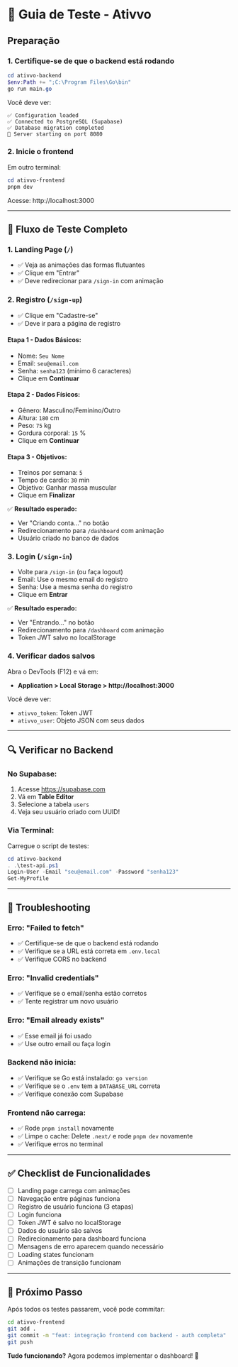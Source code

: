 # 🧪 Guia de Teste - Ativvo

## Preparação

### 1. Certifique-se de que o backend está rodando

```powershell
cd ativvo-backend
$env:Path += ";C:\Program Files\Go\bin"
go run main.go
```

Você deve ver:
```
✅ Configuration loaded
✅ Connected to PostgreSQL (Supabase)
✅ Database migration completed
🚀 Server starting on port 8080
```

### 2. Inicie o frontend

Em outro terminal:

```powershell
cd ativvo-frontend
pnpm dev
```

Acesse: http://localhost:3000

---

## 🎯 Fluxo de Teste Completo

### 1. **Landing Page** (`/`)
- ✅ Veja as animações das formas flutuantes
- ✅ Clique em "Entrar"
- ✅ Deve redirecionar para `/sign-in` com animação

### 2. **Registro** (`/sign-up`)
- ✅ Clique em "Cadastre-se"
- ✅ Deve ir para a página de registro

#### **Etapa 1 - Dados Básicos:**
- Nome: `Seu Nome`
- Email: `seu@email.com`
- Senha: `senha123` (mínimo 6 caracteres)
- Clique em **Continuar**

#### **Etapa 2 - Dados Físicos:**
- Gênero: Masculino/Feminino/Outro
- Altura: `180` cm
- Peso: `75` kg
- Gordura corporal: `15` %
- Clique em **Continuar**

#### **Etapa 3 - Objetivos:**
- Treinos por semana: `5`
- Tempo de cardio: `30` min
- Objetivo: Ganhar massa muscular
- Clique em **Finalizar**

✅ **Resultado esperado:**
- Ver "Criando conta..." no botão
- Redirecionamento para `/dashboard` com animação
- Usuário criado no banco de dados

### 3. **Login** (`/sign-in`)
- Volte para `/sign-in` (ou faça logout)
- Email: Use o mesmo email do registro
- Senha: Use a mesma senha do registro
- Clique em **Entrar**

✅ **Resultado esperado:**
- Ver "Entrando..." no botão
- Redirecionamento para `/dashboard` com animação
- Token JWT salvo no localStorage

### 4. **Verificar dados salvos**

Abra o DevTools (F12) e vá em:
- **Application > Local Storage > http://localhost:3000**

Você deve ver:
- `ativvo_token`: Token JWT
- `ativvo_user`: Objeto JSON com seus dados

---

## 🔍 Verificar no Backend

### No Supabase:
1. Acesse https://supabase.com
2. Vá em **Table Editor**
3. Selecione a tabela `users`
4. Veja seu usuário criado com UUID!

### Via Terminal:
Carregue o script de testes:
```powershell
cd ativvo-backend
. .\test-api.ps1
Login-User -Email "seu@email.com" -Password "senha123"
Get-MyProfile
```

---

## 🐛 Troubleshooting

### Erro: "Failed to fetch"
- ✅ Certifique-se de que o backend está rodando
- ✅ Verifique se a URL está correta em `.env.local`
- ✅ Verifique CORS no backend

### Erro: "Invalid credentials"
- ✅ Verifique se o email/senha estão corretos
- ✅ Tente registrar um novo usuário

### Erro: "Email already exists"
- ✅ Esse email já foi usado
- ✅ Use outro email ou faça login

### Backend não inicia:
- ✅ Verifique se Go está instalado: `go version`
- ✅ Verifique se o `.env` tem a `DATABASE_URL` correta
- ✅ Verifique conexão com Supabase

### Frontend não carrega:
- ✅ Rode `pnpm install` novamente
- ✅ Limpe o cache: Delete `.next/` e rode `pnpm dev` novamente
- ✅ Verifique erros no terminal

---

## ✅ Checklist de Funcionalidades

- [ ] Landing page carrega com animações
- [ ] Navegação entre páginas funciona
- [ ] Registro de usuário funciona (3 etapas)
- [ ] Login funciona
- [ ] Token JWT é salvo no localStorage
- [ ] Dados do usuário são salvos
- [ ] Redirecionamento para dashboard funciona
- [ ] Mensagens de erro aparecem quando necessário
- [ ] Loading states funcionam
- [ ] Animações de transição funcionam

---

## 🎉 Próximo Passo

Após todos os testes passarem, você pode commitar:

```bash
cd ativvo-frontend
git add .
git commit -m "feat: integração frontend com backend - auth completa"
git push
```

**Tudo funcionando?** Agora podemos implementar o dashboard! 🚀
